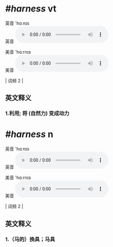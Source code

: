# ***\#harness*** vt
英音 'hɑːnɪs  
英音
<audio src="./media/harness1.aac" controls="controls"></audio>

美音 'hɑːrnɪs  
美音
<audio src="./media/harness2.aac" controls="controls"></audio>



| 词频 2 |  

英文释义
---
### 1.**利用; 将 (自然力) 变成动力**  


# ***\#harness*** n
英音 'hɑːnɪs  
英音
<audio src="./media/harness1.aac" controls="controls"></audio>

美音 'hɑːrnɪs  
美音
<audio src="./media/harness2.aac" controls="controls"></audio>



| 词频 2 |  

英文释义
---
### 1.**（马的）挽具；马具**  


